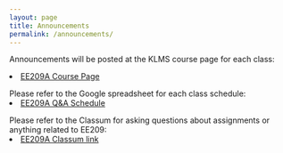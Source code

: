 ```yaml
---
layout: page
title: Announcements
permalink: /announcements/
---
```


Announcements will be posted at the KLMS course page for each class:
<li class="toclevel-1"> <a href="http://klms.kaist.ac.kr/course/view.php?id=118849">EE209A Course Page</a><br>
<!-- <li class="toclevel-1"> <a href="">KLMS EE209B Course Page</a> -->

<p></p>
Please refer to the Google spreadsheet for each class schedule:

<li class="toclevel-1"> <a href="">EE209A Q&A Schedule</a><br>
<!-- <li class="toclevel-1"> <a href="">KLMS EE209B Lecture and Q&A Schedule</a> -->

<p></p>
Please refer to the Classum for asking questions about assignments or anything related to EE209:

<li class="toclevel-1"> <a href="http://www.classum.com/exgmmy">EE209A Classum link</a><br>
<!-- <li class="toclevel-1"> <a href="">EE209B Classum link</a><br> -->